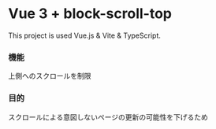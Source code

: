 # Vue 3 + block-scroll-top

This project is used Vue.js & Vite & TypeScript.

### 機能
上側へのスクロールを制限

### 目的
スクロールによる意図しないページの更新の可能性を下げるため
